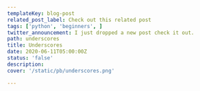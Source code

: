 ```yaml
---
templateKey: blog-post
related_post_label: Check out this related post
tags: ['python', 'beginners', ]
twitter_announcement: I just dropped a new post check it out.
path: underscores
title: Underscores
date: 2020-06-11T05:00:00Z
status: 'false'
description:
cover: '/static/pb/underscores.png'

---
```


<!--
<p style='text-align: center'>
<a href='https://waylonwalker.com/blog/underscores'>
  <img
    style='width:500px; max-width:80%; margin: auto;'
    src="https://waylonwalker.com/underscores.png"
    alt="Read more from the Underscores article"
  />
  </a>
</p>

-->
